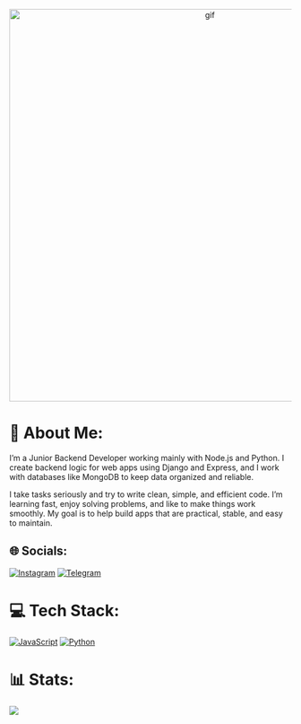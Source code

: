 <p align="center">
  <img src="https://media4.giphy.com/media/v1.Y2lkPTc5MGI3NjExcWRjcDh6M25sdXU3eGdiMmJvazR2MXMyYnNkeTJicXFmdWIzOG95eiZlcD12MV9pbnRlcm5hbF9naWZfYnlfaWQmY3Q9Zw/d7Mqutgkf1S8DqP1pC/giphy.gif" alt="gif" width="700" />
</p>

# 💫 About Me:
I’m a Junior Backend Developer working mainly with Node.js and Python. I create backend logic for web apps using Django and Express, and I work with databases like MongoDB to keep data organized and reliable.

I take tasks seriously and try to write clean, simple, and efficient code. I’m learning fast, enjoy solving problems, and like to make things work smoothly. My goal is to help build apps that are practical, stable, and easy to maintain.


## 🌐 Socials:
[![Instagram](https://img.shields.io/badge/Instagram-E4405F?style=for-the-badge&logo=instagram&logoColor=white)](https://instagram.com/wolfremmii) 
[![Telegram](https://img.shields.io/badge/Telegram-2CA5E0?style=for-the-badge&logo=telegram&logoColor=white)](https://t.me/wolfremmi) 

# 💻 Tech Stack:
[![JavaScript](https://img.shields.io/badge/javascript-%23323330.svg?style=for-the-badge&logo=javascript&logoColor=%23F7DF1E)](https://youtu.be/xvFZjo5PgG0?si=TwaG9UBhifYMzn4r) [![Python](https://img.shields.io/badge/python-3670A0?style=for-the-badge&logo=python&logoColor=ffdd54)](https://youtu.be/xvFZjo5PgG0?si=TwaG9UBhifYMzn4r)
# 📊 Stats:
![](https://github-readme-stats.vercel.app/api/top-langs/?username=wolfremmii&theme=dark&hide_border=false&include_all_commits=false&count_private=false&layout=compact)
